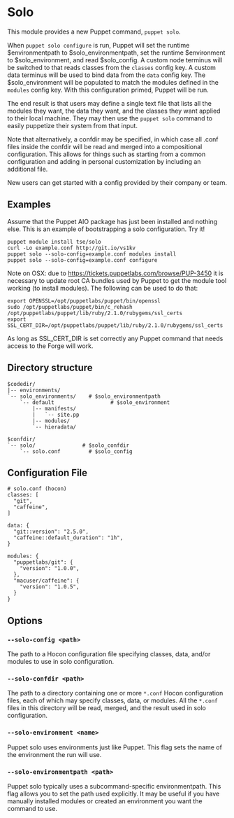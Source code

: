 # Solo #

This module provides a new Puppet command, `puppet solo`.

When `puppet solo configure` is run, Puppet will set the runtime
$environmentpath to $solo_environmentpath, set the runtime $environment
to $solo_environment, and read $solo_config. A custom node
terminus will be switched to that reads classes from the `classes` config key.
A custom data terminus will be used to bind data from the `data` config key.
The $solo_environment will be populated to match the modules defined in
the `modules` config key. With this configuration primed, Puppet will be run.

The end result is that users may define a single text file that lists all the
modules they want, the data they want, and the classes they want applied to
their local machine. They may then use the `puppet solo` command to
easily puppetize their system from that input.

Note that alternatively, a confdir may be specified, in which case all .conf
files inside the confdir will be read and merged into a compositional
configuration. This allows for things such as starting from a common
configuration and adding in personal customization by including an additional
file.

New users can get started with a config provided by their company or team.

## Examples ##

Assume that the Puppet AIO package has just been installed and nothing else.
This is an example of bootstrapping a solo configuration. Try it!

    puppet module install tse/solo
    curl -Lo example.conf http://git.io/vs1kv
    puppet solo --solo-config=example.conf modules install
    puppet solo --solo-config=example.conf configure

Note on OSX: due to https://tickets.puppetlabs.com/browse/PUP-3450 it is
necessary to update root CA bundles used by Puppet to get the module tool
working (to install modules). The following can be used to do that:

    export OPENSSL=/opt/puppetlabs/puppet/bin/openssl
    sudo /opt/puppetlabs/puppet/bin/c_rehash /opt/puppetlabs/puppet/lib/ruby/2.1.0/rubygems/ssl_certs
    export SSL_CERT_DIR=/opt/puppetlabs/puppet/lib/ruby/2.1.0/rubygems/ssl_certs

As long as SSL_CERT_DIR is set correctly any Puppet command that needs access to the
Forge will work.

## Directory structure ##

    $codedir/
    |-- environments/
    `-- solo_environments/    # $solo_environmentpath
        `-- default                  # $solo_environment
            |-- manifests/
            |   `-- site.pp
            |-- modules/
            `-- hieradata/

    $confdir/
    `-- solo/               # $solo_confdir
        `-- solo.conf         # $solo_config

## Configuration File ##

    # solo.conf (hocon)
    classes: [
      "git",
      "caffeine",
    ]

    data: {
      "git::version": "2.5.0",
      "caffeine::default_duration": "1h",
    }

    modules: {
      "puppetlabs/git": {
        "version": "1.0.0",
      },
      "macuser/caffeine": {
        "version": "1.0.5",
      }
    }

## Options ##

### `--solo-config <path>` ###

The path to a Hocon configuration file specifying classes, data, and/or modules
to use in solo configuration.

### `--solo-confdir <path>` ###

The path to a directory containing one or more `*.conf` Hocon configuration
files, each of which may specify classes, data, or modules. All the `*.conf`
files in this directory will be read, merged, and the result used in solo
configuration.

### `--solo-environment <name>` ###

Puppet solo uses environments just like Puppet. This flag sets the name of
the environment the run will use.

### `--solo-environmentpath <path>` ###

Puppet solo typically uses a subcommand-specific environmentpath. This
flag allows you to set the path used explicitly. It may be useful if you have
manually installed modules or created an environment you want the command to
use.
